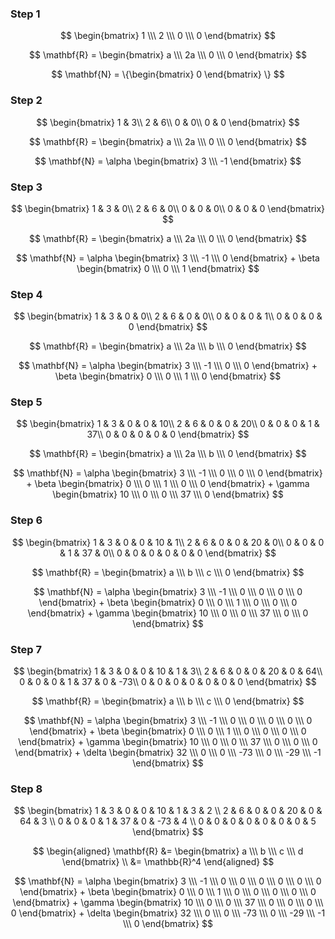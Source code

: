 
### Step 1

$$
\begin{bmatrix}
1 \\\ 2 \\\ 0 \\\ 0
\end{bmatrix}
$$

$$
\mathbf{R} =
\begin{bmatrix}
a \\\ 2a \\\ 0 \\\ 0
\end{bmatrix}
$$

$$
\mathbf{N} =
\{\begin{bmatrix}
0
\end{bmatrix}
\}
$$

### Step 2

$$
\begin{bmatrix}
1 & 3\\
2 & 6\\
0 & 0\\
0 & 0
\end{bmatrix}
$$

$$
\mathbf{R} =
\begin{bmatrix}
a \\\ 2a \\\ 0 \\\ 0
\end{bmatrix}
$$

$$
\mathbf{N} =
\alpha
\begin{bmatrix}
3 \\\ -1
\end{bmatrix}
$$

### Step 3

$$
\begin{bmatrix}
1 & 3 & 0\\
2 & 6 & 0\\
0 & 0 & 0\\
0 & 0 & 0
\end{bmatrix}
$$

$$
\mathbf{R} =
\begin{bmatrix}
a \\\ 2a \\\ 0 \\\ 0
\end{bmatrix}
$$

$$
\mathbf{N} =
\alpha
\begin{bmatrix}
3 \\\ -1 \\\ 0
\end{bmatrix} +
\beta
\begin{bmatrix}
0 \\\ 0 \\\ 1
\end{bmatrix}
$$

### Step 4

$$
\begin{bmatrix}
1 & 3 & 0 & 0\\
2 & 6 & 0 & 0\\
0 & 0 & 0 & 1\\
0 & 0 & 0 & 0
\end{bmatrix}
$$

$$
\mathbf{R} =
\begin{bmatrix}
a \\\ 2a \\\ b \\\ 0
\end{bmatrix}
$$

$$
\mathbf{N} =
\alpha
\begin{bmatrix}
3 \\\ -1 \\\ 0 \\\ 0
\end{bmatrix} +
\beta
\begin{bmatrix}
0 \\\ 0 \\\ 1 \\\ 0
\end{bmatrix}
$$

### Step 5

$$
\begin{bmatrix}
1 & 3 & 0 & 0 & 10\\
2 & 6 & 0 & 0 & 20\\
0 & 0 & 0 & 1 & 37\\
0 & 0 & 0 & 0 & 0
\end{bmatrix}
$$

$$
\mathbf{R} =
\begin{bmatrix}
a \\\ 2a \\\ b \\\ 0
\end{bmatrix}
$$

$$
\mathbf{N} =
\alpha
\begin{bmatrix}
3 \\\ -1 \\\ 0 \\\ 0 \\\ 0
\end{bmatrix} +
\beta
\begin{bmatrix}
0 \\\ 0 \\\ 1 \\\ 0 \\\ 0
\end{bmatrix} +
\gamma
\begin{bmatrix}
10 \\\ 0 \\\ 0 \\\ 37 \\\ 0
\end{bmatrix}
$$

### Step 6

$$
\begin{bmatrix}
1 & 3 & 0 & 0 & 10 & 1\\
2 & 6 & 0 & 0 & 20 & 0\\
0 & 0 & 0 & 1 & 37 & 0\\
0 & 0 & 0 & 0 & 0 & 0
\end{bmatrix}
$$

$$
\mathbf{R} =
\begin{bmatrix}
a \\\ b \\\ c \\\ 0
\end{bmatrix}
$$

$$
\mathbf{N} =
\alpha
\begin{bmatrix}
3 \\\ -1 \\\ 0 \\\ 0 \\\ 0 \\\ 0
\end{bmatrix} +
\beta
\begin{bmatrix}
0 \\\ 0 \\\ 1 \\\ 0 \\\ 0 \\\ 0
\end{bmatrix} +
\gamma
\begin{bmatrix}
10 \\\ 0 \\\ 0 \\\ 37 \\\ 0 \\\ 0
\end{bmatrix}
$$

### Step 7

$$
\begin{bmatrix}
1 & 3 & 0 & 0 & 10 & 1 & 3\\
2 & 6 & 0 & 0 & 20 & 0 & 64\\
0 & 0 & 0 & 1 & 37 & 0 & -73\\
0 & 0 & 0 & 0 & 0 & 0 & 0
\end{bmatrix}
$$

$$
\mathbf{R} =
\begin{bmatrix}
a \\\ b \\\ c \\\ 0
\end{bmatrix}
$$

$$
\mathbf{N} =
\alpha
\begin{bmatrix}
3 \\\ -1 \\\ 0 \\\ 0 \\\ 0 \\\ 0 \\\ 0
\end{bmatrix} +
\beta
\begin{bmatrix}
0 \\\ 0 \\\ 1 \\\ 0 \\\ 0 \\\ 0 \\\ 0
\end{bmatrix} +
\gamma
\begin{bmatrix}
10 \\\ 0 \\\ 0 \\\ 37 \\\ 0 \\\ 0 \\\ 0
\end{bmatrix} +
\delta
\begin{bmatrix}
32 \\\ 0 \\\ 0 \\\ -73 \\\ 0 \\\ -29 \\\ -1
\end{bmatrix}
$$

### Step 8

$$
\begin{bmatrix}
1 & 3 & 0 & 0 & 10 & 1 & 3 & 2 \\
2 & 6 & 0 & 0 & 20 & 0 & 64 & 3 \\
0 & 0 & 0 & 1 & 37 & 0 & -73 & 4 \\
0 & 0 & 0 & 0 & 0 & 0 & 0 & 5
\end{bmatrix}
$$

$$
\begin{aligned}
\mathbf{R} &=
\begin{bmatrix}
a \\\ b \\\ c \\\ d
\end{bmatrix} \\
&= \mathbb{R}^4
\end{aligned}
$$

$$
\mathbf{N} =
\alpha
\begin{bmatrix}
3 \\\ -1 \\\ 0 \\\ 0 \\\ 0 \\\ 0 \\\ 0 \\\ 0
\end{bmatrix} +
\beta
\begin{bmatrix}
0 \\\ 0 \\\ 1 \\\ 0 \\\ 0 \\\ 0 \\\ 0 \\\ 0
\end{bmatrix} +
\gamma
\begin{bmatrix}
10 \\\ 0 \\\ 0 \\\ 37 \\\ 0 \\\ 0 \\\ 0 \\\ 0
\end{bmatrix} +
\delta
\begin{bmatrix}
32 \\\ 0 \\\ 0 \\\ -73 \\\ 0 \\\ -29 \\\ -1 \\\ 0
\end{bmatrix}
$$

